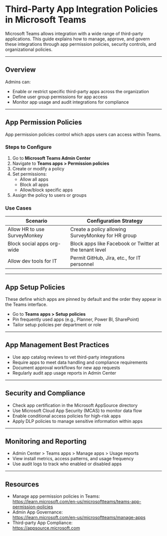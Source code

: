 # Third-Party App Integration Policies in Microsoft Teams

Microsoft Teams allows integration with a wide range of third-party applications. This guide explains how to manage, approve, and govern these integrations through app permission policies, security controls, and organizational policies.

---

## Overview

Admins can:

- Enable or restrict specific third-party apps across the organization
- Define user group permissions for app access
- Monitor app usage and audit integrations for compliance

---

## App Permission Policies

App permission policies control which apps users can access within Teams.

### Steps to Configure

1. Go to **Microsoft Teams Admin Center**
2. Navigate to **Teams apps > Permission policies**
3. Create or modify a policy
4. Set permissions:
   - Allow all apps
   - Block all apps
   - Allow/block specific apps
5. Assign the policy to users or groups

### Use Cases

| Scenario                         | Configuration Strategy                              |
|----------------------------------|------------------------------------------------------|
| Allow HR to use SurveyMonkey     | Create a policy allowing SurveyMonkey for HR group  |
| Block social apps org-wide       | Block apps like Facebook or Twitter at the tenant level |
| Allow dev tools for IT           | Permit GitHub, Jira, etc., for IT personnel         |

---

## App Setup Policies

These define which apps are pinned by default and the order they appear in the Teams interface.

- Go to **Teams apps > Setup policies**
- Pin frequently used apps (e.g., Planner, Power BI, SharePoint)
- Tailor setup policies per department or role

---

## App Management Best Practices

- Use app catalog reviews to vet third-party integrations
- Require apps to meet data handling and compliance requirements
- Document approval workflows for new app requests
- Regularly audit app usage reports in Admin Center

---

## Security and Compliance

- Check app certification in the Microsoft AppSource directory
- Use Microsoft Cloud App Security (MCAS) to monitor data flow
- Enable conditional access policies for high-risk apps
- Apply DLP policies to manage sensitive information within apps

---

## Monitoring and Reporting

- Admin Center > Teams apps > Manage apps > Usage reports
- View install metrics, access patterns, and usage frequency
- Use audit logs to track who enabled or disabled apps

---

## Resources

- Manage app permission policies in Teams:  
  https://learn.microsoft.com/en-us/microsoftteams/teams-app-permission-policies
- Admin App Governance:  
  https://learn.microsoft.com/en-us/microsoftteams/manage-apps
- Third-party App Compliance:  
  https://appsource.microsoft.com